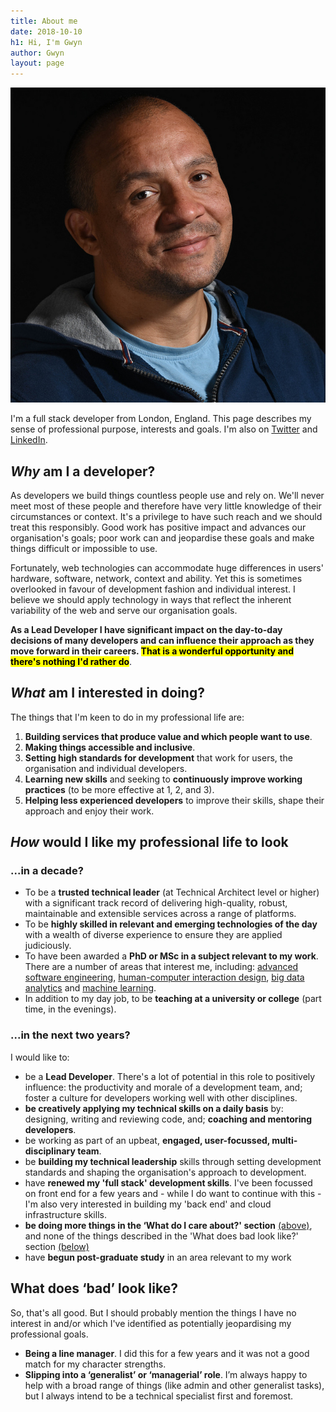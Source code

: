 ```yaml
---
title: About me
date: 2018-10-10
h1: Hi, I'm Gwyn
author: Gwyn
layout: page
---
```


![A picture of me](images/profile_picture.jpg)

I'm a full stack developer from London, England. This page describes my sense of professional purpose, interests and goals. I'm also on [Twitter](https://twitter.com/gtvjones) and [LinkedIn](https://www.linkedin.com/in/gtvjones/).

## _Why_ am I a developer?

As developers we build things countless people use and rely on. We'll never meet most of these people and therefore have very little knowledge of their circumstances or context. It's a privilege to have such reach and we should treat this responsibly. Good work has positive impact and advances our organisation's goals; poor work can and jeopardise these goals and make things difficult or impossible to use.

Fortunately, web technologies can accommodate huge differences in users' hardware, software, network, context and ability. Yet this is sometimes overlooked in favour of development fashion and individual interest. I believe we should apply technology in ways that reflect the inherent variability of the web and serve our organisation goals.

**As a Lead Developer I have significant impact on the day-to-day decisions of many  developers and  can influence their approach as they move forward in their careers. <mark>That is a wonderful opportunity and there's nothing I'd rather do</mark>**. 

## _What_ am I interested in doing?

The things that I'm keen to do in my professional life are:

1. **Building services that produce value and which people want to use**.
2. **Making things accessible and inclusive**.
3. **Setting high standards for development** that work for users, the organisation and individual developers.
4. **Learning new skills** and seeking to **continuously improve working practices** (to be more effective at 1, 2, and 3).
5. **Helping less experienced developers** to improve their skills, shape their approach and enjoy their work.


## _How_ would I like my professional life to look

### ...in a decade?
* To be a **trusted technical leader** (at Technical Architect level or higher) with a significant track record of delivering high-quality, robust, maintainable and extensible services across a range of platforms.
* To be **highly skilled in relevant and emerging technologies of the day** with a wealth of diverse experience to ensure they are applied judiciously.
* To have been awarded a **PhD or MSc in a subject relevant to my work**. There are a number of areas that interest me, including: [advanced software engineering](https://le.ac.uk/courses/advanced-software-engineering-msc/2019), [human-computer interaction design](https://www.city.ac.uk/courses/postgraduate/human-computer-interaction-design), [big data analytics](https://edu.university-liverpool-online.com/global/programmes/computer-science/msc-in-big-data-analytics) and [machine learning](https://www.ucl.ac.uk/prospective-students/graduate/taught-degrees/machine-learning-msc).
* In addition to my day job, to be **teaching at a university or college** (part time, in the evenings).

### ...in the next two years?

I would like to:

* be a **Lead Developer**. There's a lot of potential in this role to positively influence: the productivity and morale of a development team, and; foster a culture for developers working well with other disciplines. 
* **be creatively applying my technical skills on a daily basis** by: designing, writing and reviewing code, and; **coaching and mentoring developers**.
* be working as part of an upbeat, **engaged, user-focussed, multi-disciplinary team**.
* be **building my technical leadership** skills through setting development standards and shaping the organisation's approach to development.
* have **renewed my 'full stack' development skills**. I've been focussed on front end for a few years and - while I do want to continue with this - I'm also very interested in building my 'back end' and cloud infrastructure skills.
* **be doing more things in the ‘What do I care about?' section** [(above)](#what-am-i-interested-in-doing), and none of the things described in the 'What does bad look like?' section [(below)](#what-does-bad-look-like)
* have **begun post-graduate study** in an area relevant to my work

## What does ‘bad’ look like?

So, that's all good. But I should probably mention the things I have no interest in and/or which I've identified as potentially jeopardising my professional goals.

* **Being a line manager**. I did this for a few years and it was not a good match for my character strengths.
* **Slipping into a ‘generalist’ or ‘managerial’ role**. I’m always happy to help with a broad range of things (like admin and other generalist tasks), but I always intend to be a technical specialist first and foremost.